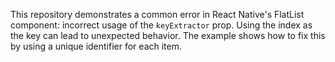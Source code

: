 This repository demonstrates a common error in React Native's FlatList component: incorrect usage of the `keyExtractor` prop.  Using the index as the key can lead to unexpected behavior.  The example shows how to fix this by using a unique identifier for each item.